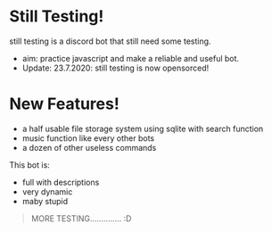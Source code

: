 # Still Testing!

still testing is a discord bot that still need some testing.

  - aim: practice javascript and make a reliable and useful bot.
  - Update: 23.7.2020: still testing is now opensorced! 

# New Features!

  - a half usable file storage system using sqlite with search function
  - music function like every other bots 
  - a dozen of other useless commands 

This bot is:
  - full with descriptions 
  - very dynamic 
  - maby stupid 

> MORE TESTING..............  :D
